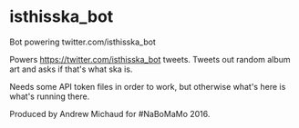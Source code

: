 # isthisska_bot
Bot powering twitter.com/isthisska_bot

Powers https://twitter.com/isthisska_bot tweets. Tweets out random album art and asks if that's what ska is.

Needs some API token files in order to work, but otherwise what's here is what's running there.

Produced by Andrew Michaud for #NaBoMaMo 2016.
